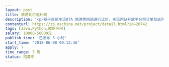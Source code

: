 ```yaml
---                
layout: post       
title: 旅游比价返利网           
description: '<p>基于目前主流OTA 旅游类网站进行比价，主流网站开放平台将订单及返利API已开放，基于微信小程序或H5是使用者可以进行比价，和购买返利。</p>'     
contenturl: https://zb.oschina.net/project/detail.html?id=20742      
tags: [Java,Python,微信应用]            
salary: 10000-50000元          
publish_time: '已发布 3 小时'         
start_time: '2018-06-08 09:12:36'           
apply: 7                   
time_range: 3 周              
status: 招募中                  
---                 
```

